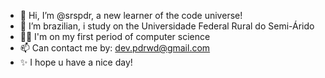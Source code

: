 - 👋 Hi, I’m @srspdr, a new learner of the code universe!
- 🏫 I’m brazilian, i study on the Universidade Federal Rural do Semi-Árido
- 👨‍💻 I'm on my first period of computer science
- 📫 Can contact me by: dev.pdrwd@gmail.com
- ✨ I hope u have a nice day! 
<!---
srspdr/srspdr is a ✨ special ✨ repository because its `README.md` (this file) appears on your GitHub profile.
You can click the Preview link to take a look at your changes.
--->
